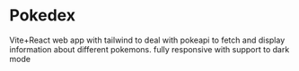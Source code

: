 # Pokedex
 Vite+React web app with tailwind to deal with pokeapi to fetch and display information about different pokemons. fully responsive with support to dark mode
